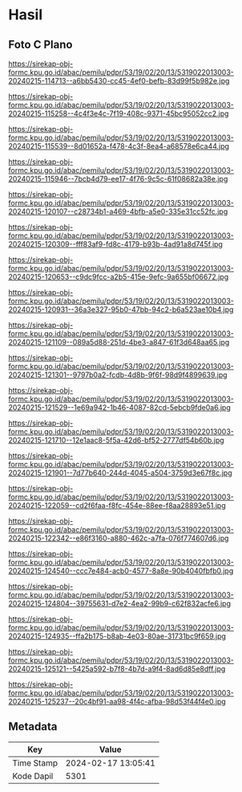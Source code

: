 # Hasil

## Foto C Plano

https://sirekap-obj-formc.kpu.go.id/abac/pemilu/pdpr/53/19/02/20/13/5319022013003-20240215-114713--a6bb5430-cc45-4ef0-befb-83d99f5b982e.jpg

https://sirekap-obj-formc.kpu.go.id/abac/pemilu/pdpr/53/19/02/20/13/5319022013003-20240215-115258--4c4f3e4c-7f19-408c-9371-45bc95052cc2.jpg

https://sirekap-obj-formc.kpu.go.id/abac/pemilu/pdpr/53/19/02/20/13/5319022013003-20240215-115539--8d01652a-f478-4c3f-8ea4-a68578e6ca44.jpg

https://sirekap-obj-formc.kpu.go.id/abac/pemilu/pdpr/53/19/02/20/13/5319022013003-20240215-115946--7bcb4d79-ee17-4f76-9c5c-61f08682a38e.jpg

https://sirekap-obj-formc.kpu.go.id/abac/pemilu/pdpr/53/19/02/20/13/5319022013003-20240215-120107--c28734b1-a469-4bfb-a5e0-335e31cc52fc.jpg

https://sirekap-obj-formc.kpu.go.id/abac/pemilu/pdpr/53/19/02/20/13/5319022013003-20240215-120309--fff83af9-fd8c-4179-b93b-4ad91a8d745f.jpg

https://sirekap-obj-formc.kpu.go.id/abac/pemilu/pdpr/53/19/02/20/13/5319022013003-20240215-120653--c9dc9fcc-a2b5-415e-9efc-9a655bf06672.jpg

https://sirekap-obj-formc.kpu.go.id/abac/pemilu/pdpr/53/19/02/20/13/5319022013003-20240215-120931--36a3e327-95b0-47bb-94c2-b6a523ae10b4.jpg

https://sirekap-obj-formc.kpu.go.id/abac/pemilu/pdpr/53/19/02/20/13/5319022013003-20240215-121109--089a5d88-251d-4be3-a847-61f3d648aa65.jpg

https://sirekap-obj-formc.kpu.go.id/abac/pemilu/pdpr/53/19/02/20/13/5319022013003-20240215-121301--9797b0a2-fcdb-4d8b-9f6f-98d9f4899639.jpg

https://sirekap-obj-formc.kpu.go.id/abac/pemilu/pdpr/53/19/02/20/13/5319022013003-20240215-121529--1e69a942-1b46-4087-82cd-5ebcb9fde0a6.jpg

https://sirekap-obj-formc.kpu.go.id/abac/pemilu/pdpr/53/19/02/20/13/5319022013003-20240215-121710--12e1aac8-5f5a-42d6-bf52-2777df54b60b.jpg

https://sirekap-obj-formc.kpu.go.id/abac/pemilu/pdpr/53/19/02/20/13/5319022013003-20240215-121901--7d77b640-244d-4045-a504-3759d3e67f8c.jpg

https://sirekap-obj-formc.kpu.go.id/abac/pemilu/pdpr/53/19/02/20/13/5319022013003-20240215-122059--cd2f6faa-f8fc-454e-88ee-f8aa28893e51.jpg

https://sirekap-obj-formc.kpu.go.id/abac/pemilu/pdpr/53/19/02/20/13/5319022013003-20240215-122342--e86f3160-a880-462c-a7fa-076f774607d6.jpg

https://sirekap-obj-formc.kpu.go.id/abac/pemilu/pdpr/53/19/02/20/13/5319022013003-20240215-124540--ccc7e484-acb0-4577-8a8e-90b4040fbfb0.jpg

https://sirekap-obj-formc.kpu.go.id/abac/pemilu/pdpr/53/19/02/20/13/5319022013003-20240215-124804--39755631-d7e2-4ea2-99b9-c62f832acfe6.jpg

https://sirekap-obj-formc.kpu.go.id/abac/pemilu/pdpr/53/19/02/20/13/5319022013003-20240215-124935--ffa2b175-b8ab-4e03-80ae-31731bc9f659.jpg

https://sirekap-obj-formc.kpu.go.id/abac/pemilu/pdpr/53/19/02/20/13/5319022013003-20240215-125121--5425a592-b7f8-4b7d-a9f4-8ad6d85e8dff.jpg

https://sirekap-obj-formc.kpu.go.id/abac/pemilu/pdpr/53/19/02/20/13/5319022013003-20240215-125237--20c4bf91-aa98-4f4c-afba-98d53f44f4e0.jpg


## Metadata

| Key        | Value               |
| ---------- | ------------------- |
| Time Stamp | 2024-02-17 13:05:41 |
| Kode Dapil | 5301                |



